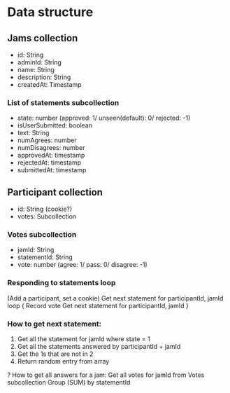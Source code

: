 # Data structure

## Jams collection
 - id: String
 - adminId: String
 - name: String
 - description: String
 - createdAt: Timestamp

### List of statements subcollection
 - state: number (approved: 1/ unseen(default): 0/ rejected: -1)
 - isUserSubmitted: boolean
 - text: String
 - numAgrees: number
 - numDisagrees: number
 - approvedAt: timestamp
 - rejectedAt: timestamp
 - submittedAt: timestamp

## Participant collection
 - id: String (cookie?)
 - votes: Subcollection

### Votes subcollection
 - jamId: String
 - statementId: String
 - vote: number (agree: 1/ pass: 0/ disagree: -1)


### Responding to statements loop

(Add a participant, set a cookie)
Get next statement for participantId, jamId
loop {
  Record vote
  Get next statement for participantId, jamId
}

### How to get next statement:

1. Get all the statement for jamId where state = 1
1. Get all the statements answered by participantId + jamId
1. Get the 1s that are not in 2
1. Return random entry from array

? How to get all answers for a jam:
Get all votes for jamId from Votes subcollection
Group (SUM) by statementId


